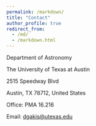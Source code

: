 ```yaml
---
permalink: /markdown/
title: "Contact"
author_profile: true
redirect_from: 
  - /md/
  - /markdown.html
---
```


Department of Astronomy

The University of Texas at Austin

2515 Speedway Blvd

Austin, TX 78712, United States


Office: PMA 16.216

Email: [dgakis@utexas.edu](mailto:dgakis@utexas.edu)
